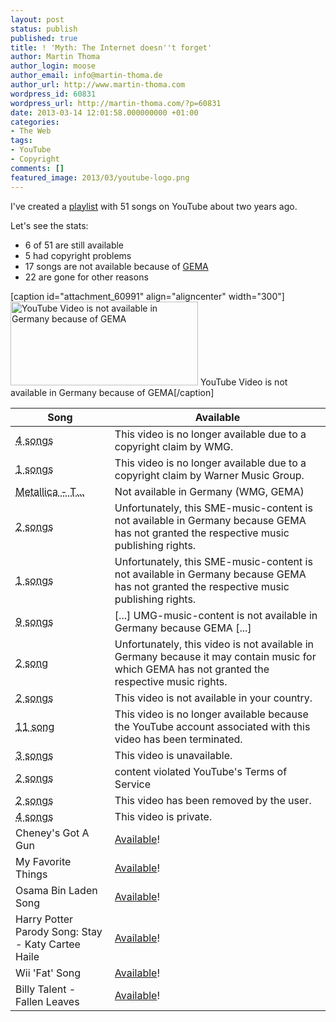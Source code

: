 ```yaml
---
layout: post
status: publish
published: true
title: ! 'Myth: The Internet doesn''t forget'
author: Martin Thoma
author_login: moose
author_email: info@martin-thoma.de
author_url: http://www.martin-thoma.com
wordpress_id: 60831
wordpress_url: http://martin-thoma.com/?p=60831
date: 2013-03-14 12:01:58.000000000 +01:00
categories:
- The Web
tags:
- YouTube
- Copyright
comments: []
featured_image: 2013/03/youtube-logo.png
---
```

I've created a <a href="http://www.youtube.com/watch?v=QDV4E9ldelM&list=PL1EB0B7290460E720">playlist</a> with 51 songs on YouTube about two years ago.

Let's see the stats:
<ul>
  <li>6 of 51 are still available</li>
  <li>5 had copyright problems</li>
  <li>17 songs are not available because of <a href="http://en.wikipedia.org/wiki/Gesellschaft_f%C3%BCr_musikalische_Auff%C3%BChrungs-_und_mechanische_Vervielf%C3%A4ltigungsrechte">GEMA</a></li>
  <li>22 are gone for other reasons</li>
</ul>

[caption id="attachment_60991" align="aligncenter" width="300"]<a href="http://martin-thoma.com/wp-content/uploads/2013/03/youtube-gema.png"><img src="http://martin-thoma.com/wp-content/uploads/2013/03/youtube-gema-300x134.png" alt="YouTube Video is not available in Germany because of GEMA" width="300" height="134" class="size-medium wp-image-60991" /></a> YouTube Video is not available in Germany because of GEMA[/caption]

<table>
  <thead>
    <tr>
      <th>Song</th>
      <th>Available</th>
    </tr>
  </thead>
  <tbody>
    <tr>
      <td><abbr title="Metallica ...; Someday-Ni...; Metallica ...; Metallica - T...">4 songs</abbr></td>
      <td>This video is no longer available due to a copyright claim by WMG.</td>
    </tr>
    <tr>
      <td><abbr title="Cyanide - Metallic...">1 songs</abbr></td>
      <td>This video is no longer available due to a copyright claim by Warner Music Group.</td>
    </tr>
    <tr>
      <td><abbr title="I even can't see the full title of that clip">Metallica - T...</abbr></td>
      <td>Not available in Germany (WMG, GEMA)</td>
    </tr>
    <tr>
      <td><abbr title="Ebay song; Brian McFadden - Real To Me">2 songs</abbr></td>
      <td>Unfortunately, this SME-music-content is not available in Germany because GEMA has not granted the respective music publishing rights.</td>
    </tr>
    <tr>
      <td><abbr title="The Kooks - Sway">1 songs</abbr></td>
      <td>Unfortunately, this SME-music-content is not available in Germany because GEMA has not granted the respective music publishing rights.</td>
    </tr>
    <tr>
      <td><abbr title="Within Temptation - Running up that hill; Warlock - F&uuml;r Immer; Smells Like Teen Spirit Misheard; Metallica - Master Of Puppets; The Rasmus - Livin' in a world without you; The Fratellis - (13) Nobody's Favourite Actor; The Fratellis - My Friend John; Blink 182 - All The Small Things; Blink-182 - What's My Age Again?">9 songs</abbr></</td>
      <td>[...] UMG-music-content is not available in Germany because GEMA [...]</td>
    </tr>
    <tr>
      <td><abbr title="Nickelback - Rockstar; Nickelback - Far Away">2 song</abbr></td>
      <td>Unfortunately, this video is not available in Germany because it may contain music for which GEMA has not granted the respective music rights.</td>
    </tr>
    <tr>
      <td><abbr title="Nightwish - Kinslayer; Wishmaster - The Misheard">2 songs</abbr></</td>
      <td>This video is not available in your country.</td>
    </tr>
    <tr>
      <td><abbr title="I can't see the title of those clips.">11 song</abbr></td>
      <td>This video is no longer available because the YouTube account associated with this video has been terminated. </td>
    </tr>
    <tr>
      <td><abbr title="I even can't see the title of that clip">3 songs</abbr></td>
      <td>This video is unavailable.</td>
    </tr>
    <tr>
      <td><abbr title="I even can't see the title of that clip">2 songs</abbr></td>
      <td>content violated YouTube's Terms of Service</td>
    </tr>
    <tr>
      <td><abbr title="I even can't see the title of those clips">2 songs</abbr></td>
      <td>This video has been removed by the user.</td>
    </tr>
    <tr>
      <td><abbr title="I even can't see the title of that clip"> 4 songs</abbr></td>
      <td>This video is private.</td>
    </tr>
    <tr>
      <td>Cheney's Got A Gun</td>
      <td><a href="http://www.youtube.com/watch?v=7fcYKVj23FU">Available</a>!</td>
    </tr>
    <tr>
      <td>My Favorite Things</td>
      <td><a href="http://www.youtube.com/watch?v=6C48AMyV64Q">Available</a>!</td>
    </tr>
    <tr>
      <td>Osama Bin Laden Song</td>
      <td><a href="http://www.youtube.com/watch?v=46OMP4SQCu0">Available</a>!</td>
    </tr>
    <tr>
      <td>Harry Potter Parody Song: Stay - Katy Cartee Haile</td>
      <td><a href="http://www.youtube.com/watch?v=eEyHtrmNbCs">Available</a>!</td>
    </tr>
    <tr>
      <td>Wii 'Fat' Song</td>
      <td><a href="http://www.youtube.com/watch?v=pDe7MPPZYgE">Available</a>!</td>
    </tr>
    <tr>
      <td>Billy Talent - Fallen Leaves</td>
      <td><a href="http://www.youtube.com/watch?v=UJZYKdLJljQ">Available</a>!</td>
    </tr>
  </tbody>
</table>
